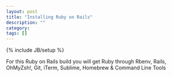 ```yaml
---
layout: post
title: "Installing Ruby on Rails"
description: ""
category: 
tags: []
---
```

{% include JB/setup %}

For this Ruby on Rails build you will get Ruby through Rbenv, Rails, OhMyZsh!, Git, iTerm, Sublime, Homebrew & Command Line Tools 
